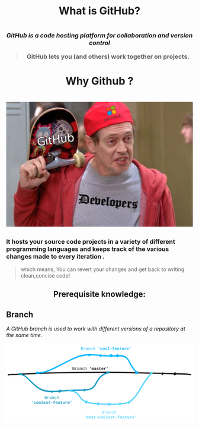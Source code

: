 <h1 align="center"> What is GitHub?<h1>
  <h3 align="center">
  
*GitHub is a code hosting platform for collaboration and version control*

>GitHub lets you (and others) work together on projects. 

</h3>
<h1 align="center">
 Why Github ?
  <h1>
 <img src=imgs/whyisgit.jpg   />
    <h3>
 It hosts your source code projects in a variety of different programming languages and keeps track of the various changes made to every iteration .
  </h3>  
 
   > which means,
  You can revert your changes and get back to writing clean,concise code!
 </h3>
    <h2 align="center">
  Prerequisite knowledge:
  </h2>
  <h2 align="left">
  Branch
  </h2>
  
  *A GitHub branch is used to work with different versions of a repository at the same time.*
  
  <img src=imgs/branches.png />
  
  
    
    
    
  

